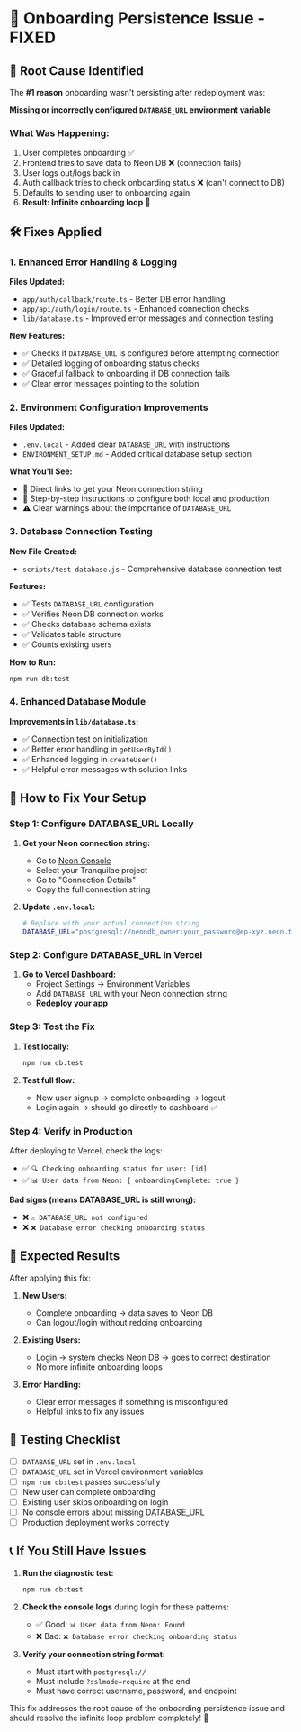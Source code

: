 # 🎯 Onboarding Persistence Issue - FIXED

## 🚨 Root Cause Identified

The **#1 reason** onboarding wasn't persisting after redeployment was:

**Missing or incorrectly configured `DATABASE_URL` environment variable**

### What Was Happening:
1. User completes onboarding ✅
2. Frontend tries to save data to Neon DB ❌ (connection fails)
3. User logs out/logs back in
4. Auth callback tries to check onboarding status ❌ (can't connect to DB)  
5. Defaults to sending user to onboarding again
6. **Result: Infinite onboarding loop** 🔄

## 🛠️ Fixes Applied

### 1. Enhanced Error Handling & Logging

**Files Updated:**
- `app/auth/callback/route.ts` - Better DB error handling
- `app/api/auth/login/route.ts` - Enhanced connection checks  
- `lib/database.ts` - Improved error messages and connection testing

**New Features:**
- ✅ Checks if `DATABASE_URL` is configured before attempting connection
- ✅ Detailed logging of onboarding status checks
- ✅ Graceful fallback to onboarding if DB connection fails
- ✅ Clear error messages pointing to the solution

### 2. Environment Configuration Improvements

**Files Updated:**
- `.env.local` - Added clear `DATABASE_URL` with instructions
- `ENVIRONMENT_SETUP.md` - Added critical database setup section

**What You'll See:**
- 🔗 Direct links to get your Neon connection string
- 📝 Step-by-step instructions to configure both local and production
- ⚠️ Clear warnings about the importance of `DATABASE_URL`

### 3. Database Connection Testing

**New File Created:**
- `scripts/test-database.js` - Comprehensive database connection test

**Features:**
- ✅ Tests `DATABASE_URL` configuration
- ✅ Verifies Neon DB connection works  
- ✅ Checks database schema exists
- ✅ Validates table structure
- ✅ Counts existing users

**How to Run:**
```bash
npm run db:test
```

### 4. Enhanced Database Module

**Improvements in `lib/database.ts`:**
- ✅ Connection test on initialization
- ✅ Better error handling in `getUserById()` 
- ✅ Enhanced logging in `createUser()`
- ✅ Helpful error messages with solution links

## 🚀 How to Fix Your Setup

### Step 1: Configure DATABASE_URL Locally

1. **Get your Neon connection string:**
   - Go to [Neon Console](https://console.neon.tech/app/projects)
   - Select your Tranquilae project  
   - Go to "Connection Details"
   - Copy the full connection string

2. **Update `.env.local`:**
   ```bash
   # Replace with your actual connection string
   DATABASE_URL="postgresql://neondb_owner:your_password@ep-xyz.neon.tech/neondb?sslmode=require"
   ```

### Step 2: Configure DATABASE_URL in Vercel

1. **Go to Vercel Dashboard:**
   - Project Settings → Environment Variables
   - Add `DATABASE_URL` with your Neon connection string
   - **Redeploy your app**

### Step 3: Test the Fix

1. **Test locally:**
   ```bash
   npm run db:test
   ```

2. **Test full flow:**
   - New user signup → complete onboarding → logout
   - Login again → should go directly to dashboard ✅

### Step 4: Verify in Production  

After deploying to Vercel, check the logs:
- ✅ `🔍 Checking onboarding status for user: [id]` 
- ✅ `📊 User data from Neon: { onboardingComplete: true }`

**Bad signs (means DATABASE_URL is still wrong):**
- ❌ `⚠️ DATABASE_URL not configured`
- ❌ `❌ Database error checking onboarding status`

## 🎯 Expected Results

After applying this fix:

1. **New Users:**
   - Complete onboarding → data saves to Neon DB
   - Can logout/login without redoing onboarding

2. **Existing Users:**  
   - Login → system checks Neon DB → goes to correct destination
   - No more infinite onboarding loops

3. **Error Handling:**
   - Clear error messages if something is misconfigured
   - Helpful links to fix any issues

## 🧪 Testing Checklist

- [ ] `DATABASE_URL` set in `.env.local`
- [ ] `DATABASE_URL` set in Vercel environment variables
- [ ] `npm run db:test` passes successfully  
- [ ] New user can complete onboarding
- [ ] Existing user skips onboarding on login
- [ ] No console errors about missing DATABASE_URL
- [ ] Production deployment works correctly

## 📞 If You Still Have Issues

1. **Run the diagnostic test:**
   ```bash
   npm run db:test
   ```

2. **Check the console logs** during login for these patterns:
   - ✅ Good: `📊 User data from Neon: Found`
   - ❌ Bad: `❌ Database error checking onboarding status`

3. **Verify your connection string format:**
   - Must start with `postgresql://`
   - Must include `?sslmode=require` at the end
   - Must have correct username, password, and endpoint

This fix addresses the root cause of the onboarding persistence issue and should resolve the infinite loop problem completely! 🎉
